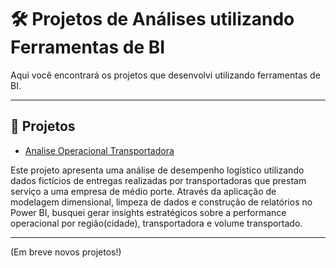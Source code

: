 # 🛠️ Projetos de Análises utilizando Ferramentas de BI

Aqui você encontrará os projetos que desenvolvi utilizando ferramentas de BI.

---

## 📂 Projetos

- [Analise Operacional Transportadora](https://github.com/Diego86MMoreira/Analise_Transportadora.git)

Este projeto apresenta uma análise de desempenho logístico utilizando dados fictícios de entregas realizadas por 
transportadoras que prestam serviço a uma empresa de médio porte. Através da aplicação de modelagem dimensional, 
limpeza de dados e construção de relatórios no Power BI, busquei gerar insights estratégicos sobre a 
performance operacional por região(cidade), transportadora e volume transportado.

---

(Em breve novos projetos!)
